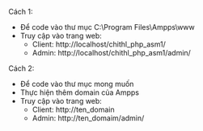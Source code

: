 Cách 1:

- Để code vào thư mục C:\Program Files\Ampps\www
- Truy cập vào trang web:
  - Client: http://localhost/chithl_php_asm1/
  - Admin: http://localhost/chithl_php_asm1/admin/

Cách 2:

- Để code vào thư mục mong muốn
- Thực hiện thêm domain của Ampps
- Truy cập vào trang web:
  - Client: http://ten_domain
  - Admin: http://ten_domaim/admin/
